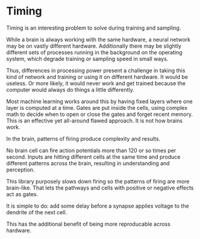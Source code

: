 # Timing

Timing is an interesting problem to solve during training and sampling.

While a brain is always working with the same hardware, a neural network may be on vastly
different hardware. Additionally there may be slightly different sets of processes running
in the background on the operating system, which degrade training or sampling speed in
small ways.

Thus, differences in processing power present a challenge in taking this kind of network and
training or using it on different hardware. It would be useless. Or more likely, it would never
work and get trained because the computer would always do things a little differently.

Most machine learning works around this by having fixed layers where one layer is computed at
a time. Gates are put inside the cells, using complex math to decide when to open or close
the gates and forget recent memory. This is an effective yet all-around flawed approach. It
is not how brains work.

In the brain, patterns of firing produce complexity and results.

No brain cell can fire action potentials more than 120 or so times per second. Inputs are hitting
different cells at the same time and produce different patterns across the brain, resulting
in understanding and perception.

This library purposely slows down firing so the patterns of firing are more brain-like. That
lets the pathways and cells with positive or negative effects act as gates.

It is simple to do: add some delay before a synapse applies voltage to the dendrite of the
next cell.

This has the additional benefit of being more reproducable across hardware.

